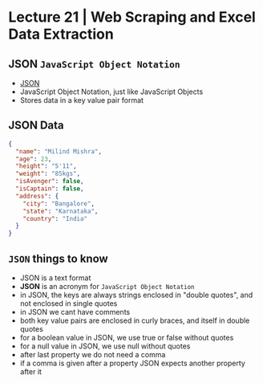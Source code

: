 # Lecture 21 | Web Scraping and Excel Data Extraction

## JSON `JavaScript Object Notation`

- [JSON](https://en.wikipedia.org/wiki/JSON)
- JavaScript Object Notation, just like JavaScript Objects
- Stores data in a key value pair format

## JSON Data

```json
{
  "name": "Milind Mishra",
  "age": 23,
  "height": "5'11",
  "weight": "85kgs",
  "isAvenger": false,
  "isCaptain": false,
  "address": {
    "city": "Bangalore",
    "state": "Karnataka",
    "country": "India"
  }
}
```

## `JSON` things to know

- JSON is a text format
- **JSON** is an acronym for `JavaScript Object Notation`
- in JSON, the keys are always strings enclosed in "double quotes", and not enclosed in single quotes
- in JSON we cant have comments
- both key value pairs are enclosed in curly braces, and itself in double quotes
- for a boolean value in JSON, we use true or false without quotes
- for a null value in JSON, we use null without quotes
- after last property we do not need a comma
- if a comma is given after a property JSON expects another property after it
